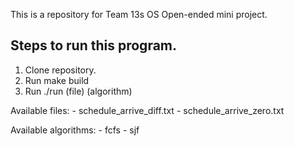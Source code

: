 This is a repository for Team 13s OS Open-ended mini project.

## Steps to run this program.
1. Clone repository.
2. Run make build
3. Run ./run (file) (algorithm) 

Available files:
    - schedule_arrive_diff.txt
    - schedule_arrive_zero.txt

Available algorithms:
    - fcfs
    - sjf
